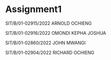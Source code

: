 # Assignment1
SIT/B/01-02915/2022  ARNOLD OCHIENG

SIT/B/01-02916/2022  OMONDI KEPHA JOSHUA

SIT/B/01-02860/2022  JOHN MWANGI

SIT/B/01-02904/2022  RICHARD OCHIENG

